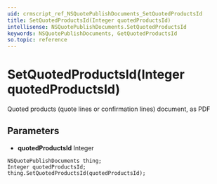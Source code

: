 ```yaml
---
uid: crmscript_ref_NSQuotePublishDocuments_SetQuotedProductsId
title: SetQuotedProductsId(Integer quotedProductsId)
intellisense: NSQuotePublishDocuments.SetQuotedProductsId
keywords: NSQuotePublishDocuments, GetQuotedProductsId
so.topic: reference
---
```


# SetQuotedProductsId(Integer quotedProductsId)

Quoted products (quote lines or confirmation lines) document, as PDF

## Parameters

* **quotedProductsId** Integer

```crmscript
NSQuotePublishDocuments thing;
Integer quotedProductsId;
thing.SetQuotedProductsId(quotedProductsId);
```

